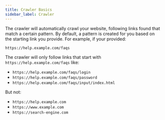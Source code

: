 ```yaml
---
title: Crawler Basics
sidebar_label: Crawler
---
```


The crawler will automatically crawl your website, following links found that match a certain pattern. By default, a pattern is created for you based on the starting link you provide. For example, if your provided:

`https://help.example.com/faqs`

The crawler will only follow links that start with `https://help.example.com/faqs` like:

- `https://help.example.com/faqs/login`
- `https://help.example.com/faqs/password`
- `https://help.example.com/faqs/input/index.html`

But not:

- `https://help.example.com`
- `https://www.example.com`
- `https://search-engine.com`

